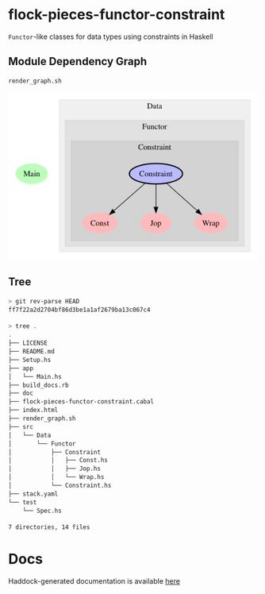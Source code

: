 # flock-pieces-functor-constraint

`Functor`-like classes for data types using constraints in Haskell


## Module Dependency Graph

```bash
render_graph.sh
```

![dependency_graph.jpg](./dependency_graph.jpg "graphmod dependency graph; see dependency_graph.dot, render_graph.sh")


## Tree

```bash
> git rev-parse HEAD
ff7f22a2d2704bf86d3be1a1af2679ba13c067c4

> tree .
.
├── LICENSE
├── README.md
├── Setup.hs
├── app
│   └── Main.hs
├── build_docs.rb
├── doc
├── flock-pieces-functor-constraint.cabal
├── index.html
├── render_graph.sh
├── src
│   └── Data
│       └── Functor
│           ├── Constraint
│           │   ├── Const.hs
│           │   ├── Jop.hs
│           │   └── Wrap.hs
│           └── Constraint.hs
├── stack.yaml
└── test
    └── Spec.hs

7 directories, 14 files
```


# Docs

Haddock-generated documentation is available [here](https://michaeljklein.github.io/flock-pieces-functor-constraint/doc/index.html)


